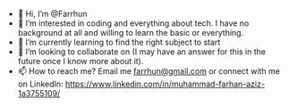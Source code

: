 - 👋 Hi, I’m @Farrhun
- 👀 I’m interested in coding and everything about tech. I have no background at all and willing to learn the basic or everything.
- 🌱 I’m currently learning to find the right subject to start
- 💞️ I’m looking to collaborate on (I may have an answer for this in the future once I know more about it).
- 📫 How to reach me? Email me farrhun@gmail.com or connect with me on LinkedIn: https://www.linkedin.com/in/muhammad-farhan-aziz-1a3755109/

<!---
Farrhun/Farrhun is a ✨ special ✨ repository because its `README.md` (this file) appears on your GitHub profile.
You can click the Preview link to take a look at your changes.
--->
